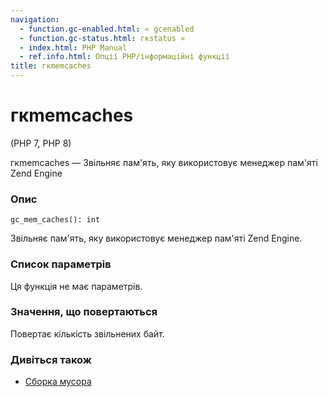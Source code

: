 ```yaml
---
navigation:
  - function.gc-enabled.html: « gcenabled
  - function.gc-status.html: гкstatus »
  - index.html: PHP Manual
  - ref.info.html: Опції PHP/інформаційні функції
title: гкmemcaches
---
```

# гкmemcaches

(PHP 7, PHP 8)

гкmemcaches — Звільняє пам'ять, яку використовує менеджер пам'яті Zend Engine

### Опис

```methodsynopsis
gc_mem_caches(): int
```

Звільняє пам'ять, яку використовує менеджер пам'яті Zend Engine.

### Список параметрів

Ця функція не має параметрів.

### Значення, що повертаються

Повертає кількість звільнених байт.

### Дивіться також

-   [Сборка мусора](features.gc.html)
